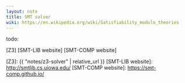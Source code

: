 ```yaml
---
layout: note
title: SMT solver
wiki: https://en.wikipedia.org/wiki/Satisfiability_modulo_theories
---
```


todo:

[Z3]
[SMT-LIB website]
[SMT-COMP website]

[Z3]: {{ "notes/z3-solver" | relative_url }}
[SMT-LIB website]: http://smtlib.cs.uiowa.edu/
[SMT-COMP website]: https://smt-comp.github.io/
